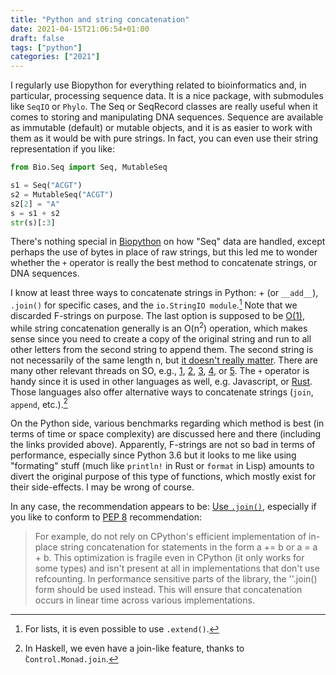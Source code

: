 ```yaml
---
title: "Python and string concatenation"
date: 2021-04-15T21:06:54+01:00
draft: false
tags: ["python"]
categories: ["2021"]
---
```


I regularly use Biopython for everything related to bioinformatics and, in particular, processing sequence data. It is a nice package, with submodules like `SeqIO` or `Phylo`. The Seq or SeqRecord classes are really useful when it comes to storing and manipulating DNA sequences. Sequence are available as immutable (default) or mutable objects, and it is as easier to work with them as it would be with pure strings. In fact, you can even use their string representation if you like:

```python
from Bio.Seq import Seq, MutableSeq

s1 = Seq("ACGT")
s2 = MutableSeq("ACGT")
s2[2] = "A"
s = s1 + s2
str(s)[:3]
```

There's nothing special in [Biopython](https://github.com/biopython/biopython/blob/master/Bio/Seq.py) on how "Seq" data are handled, except perhaps the use of bytes in place of raw strings, but this led me to wonder whether the `+` operator is really the best method to concatenate strings, or DNA sequences.

I know at least three ways to concatenate strings in Python: + (or `__add__`), `.join()` for specific cases, and the `io.StringIO module`.[^1] Note that we discarded F-strings on purpose. The last option is supposed to be [O(1)](https://bollu.github.io/fast-string-concatenation-in-python3.html), while string concatenation generally is an O(n<sup>2</sup>) operation, which makes sense since you need to create a copy of the original string and run to all other letters from the second string to append them. The second string is not necessarily of the same length n, but [it doesn't really matter](https://stackoverflow.com/a/58310567/420055). There are many other relevant threads on SO, e.g., [1](https://stackoverflow.com/questions/10043636/any-reason-not-to-use-to-concatenate-two-strings/10043677#10043677), [2](https://stackoverflow.com/questions/12169839/which-is-the-preferred-way-to-concatenate-a-string-in-python#12171382), [3](https://stackoverflow.com/questions/3055477/how-slow-is-pythons-string-concatenation-vs-str-join), [4](https://stackoverflow.com/questions/58309852/why-is-the-complexity-of-simple-string-concatenation-on2), or [5](https://stackoverflow.com/questions/1316887/what-is-the-most-efficient-string-concatenation-method-in-python). The `+` operator is handy since it is used in other languages as well, e.g. Javascript, or [Rust](https://doc.rust-lang.org/std/ops/trait.Add.html). Those languages also offer alternative ways to concatenate strings (`join`, `append`, etc.).[^2]

On the Python side, various benchmarks regarding which method is best (in terms of time or space complexity) are discussed here and there (including the links provided above). Apparently, F-strings are not so bad in terms of performance, especially since Python 3.6 but it looks to me like using "formating" stuff (much like `println!` in Rust or `format` in Lisp) amounts to divert the original purpose of this type of functions, which mostly exist for their side-effects. I may be wrong of course.

In any case, the recommendation appears to be: [Use `.join()`](https://waymoot.org/home/python_string/), especially if you like to conform to [PEP 8](https://www.python.org/dev/peps/pep-0008/) recommendation:

> For example, do not rely on CPython's efficient implementation of in-place string concatenation for statements in the form a += b or a = a + b. This optimization is fragile even in CPython (it only works for some types) and isn't present at all in implementations that don't use refcounting. In performance sensitive parts of the library, the ''.join() form should be used instead. This will ensure that concatenation occurs in linear time across various implementations.


[^1]: For lists, it is even possible to use `.extend()`.
[^2]: In Haskell, we even have a join-like feature, thanks to ̀`Control.Monad.join`.
